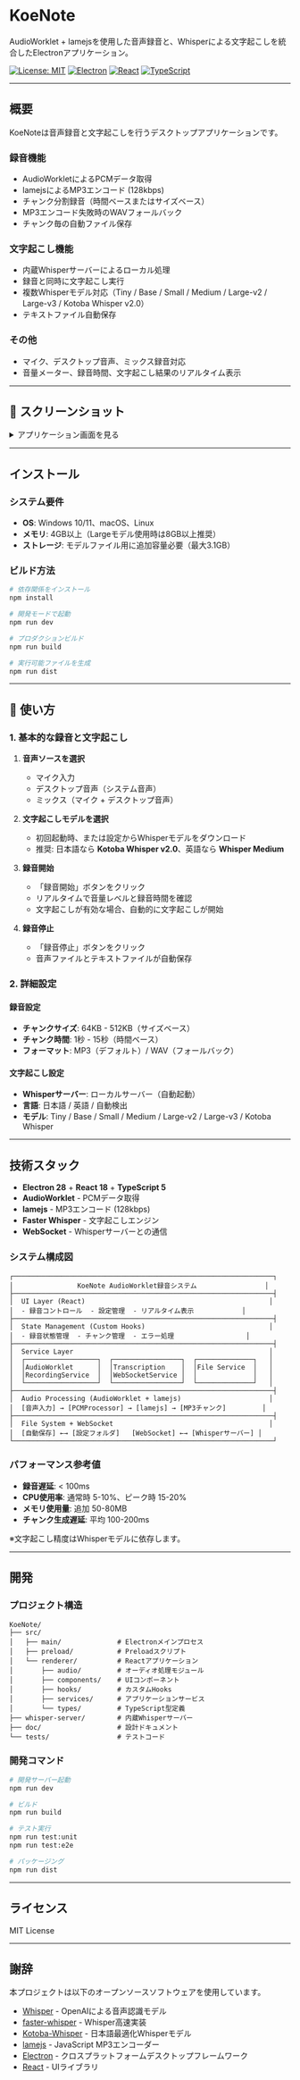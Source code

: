 # KoeNote

AudioWorklet + lamejsを使用した音声録音と、Whisperによる文字起こしを統合したElectronアプリケーション。

[![License: MIT](https://img.shields.io/badge/License-MIT-blue.svg)](LICENSE)
[![Electron](https://img.shields.io/badge/Electron-28.x-47848F?logo=electron)](https://www.electronjs.org/)
[![React](https://img.shields.io/badge/React-18.x-61DAFB?logo=react)](https://reactjs.org/)
[![TypeScript](https://img.shields.io/badge/TypeScript-5.x-3178C6?logo=typescript)](https://www.typescriptlang.org/)

---

## 概要

KoeNoteは音声録音と文字起こしを行うデスクトップアプリケーションです。

### 録音機能

- AudioWorkletによるPCMデータ取得
- lamejsによるMP3エンコード (128kbps)
- チャンク分割録音（時間ベースまたはサイズベース）
- MP3エンコード失敗時のWAVフォールバック
- チャンク毎の自動ファイル保存

### 文字起こし機能

- 内蔵Whisperサーバーによるローカル処理
- 録音と同時に文字起こし実行
- 複数Whisperモデル対応（Tiny / Base / Small / Medium / Large-v2 / Large-v3 / Kotoba Whisper v2.0）
- テキストファイル自動保存

### その他

- マイク、デスクトップ音声、ミックス録音対応
- 音量メーター、録音時間、文字起こし結果のリアルタイム表示

---

## 📸 スクリーンショット

<details>
<summary>アプリケーション画面を見る</summary>

![KoeNote メイン画面](screenshot/Clipboard_08-06-2025_01.jpg)
*録音・文字起こしのメイン画面*

![KoeNote 設定画面](screenshot/Clipboard_08-06-2025_02.jpg)
*詳細設定とモデル選択*

</details>

---

## インストール

### システム要件

- **OS**: Windows 10/11、macOS、Linux
- **メモリ**: 4GB以上（Largeモデル使用時は8GB以上推奨）
- **ストレージ**: モデルファイル用に追加容量必要（最大3.1GB）

### ビルド方法

```bash
# 依存関係をインストール
npm install

# 開発モードで起動
npm run dev

# プロダクションビルド
npm run build

# 実行可能ファイルを生成
npm run dist
```

---

## 📖 使い方

### 1. 基本的な録音と文字起こし

1. **音声ソースを選択**
   - マイク入力
   - デスクトップ音声（システム音声）
   - ミックス（マイク + デスクトップ音声）

2. **文字起こしモデルを選択**
   - 初回起動時、または設定からWhisperモデルをダウンロード
   - 推奨: 日本語なら **Kotoba Whisper v2.0**、英語なら **Whisper Medium**

3. **録音開始**
   - 「録音開始」ボタンをクリック
   - リアルタイムで音量レベルと録音時間を確認
   - 文字起こしが有効な場合、自動的に文字起こしが開始

4. **録音停止**
   - 「録音停止」ボタンをクリック
   - 音声ファイルとテキストファイルが自動保存

### 2. 詳細設定

#### 録音設定
- **チャンクサイズ**: 64KB - 512KB（サイズベース）
- **チャンク時間**: 1秒 - 15秒（時間ベース）
- **フォーマット**: MP3（デフォルト）/ WAV（フォールバック）

#### 文字起こし設定
- **Whisperサーバー**: ローカルサーバー（自動起動）
- **言語**: 日本語 / 英語 / 自動検出
- **モデル**: Tiny / Base / Small / Medium / Large-v2 / Large-v3 / Kotoba Whisper

---

## 技術スタック

- **Electron 28** + **React 18** + **TypeScript 5**
- **AudioWorklet** - PCMデータ取得
- **lamejs** - MP3エンコード (128kbps)
- **Faster Whisper** - 文字起こしエンジン
- **WebSocket** - Whisperサーバーとの通信

### システム構成図

```
┌─────────────────────────────────────────────────────────────────┐
│                KoeNote AudioWorklet録音システム                 │
├─────────────────────────────────────────────────────────────────┤
│  UI Layer (React)                                              │
│  - 録音コントロール  - 設定管理  - リアルタイム表示            │
├─────────────────────────────────────────────────────────────────┤
│  State Management (Custom Hooks)                               │
│  - 録音状態管理  - チャンク管理  - エラー処理                  │
├─────────────────────────────────────────────────────────────────┤
│  Service Layer                                                 │
│  ┌──────────────────┐  ┌─────────────────┐  ┌──────────────┐   │
│  │AudioWorklet      │  │Transcription    │  │File Service  │   │
│  │RecordingService  │  │WebSocketService │  │              │   │
│  └──────────────────┘  └─────────────────┘  └──────────────┘   │
├─────────────────────────────────────────────────────────────────┤
│  Audio Processing (AudioWorklet + lamejs)                      │
│  [音声入力] → [PCMProcessor] → [lamejs] → [MP3チャンク]         │
├─────────────────────────────────────────────────────────────────┤
│  File System + WebSocket                                       │
│  [自動保存] ←→ [設定フォルダ]   [WebSocket] ←→ [Whisperサーバー] │
└─────────────────────────────────────────────────────────────────┘
```

### パフォーマンス参考値

- **録音遅延**: < 100ms
- **CPU使用率**: 通常時 5-10%、ピーク時 15-20%
- **メモリ使用量**: 追加 50-80MB
- **チャンク生成遅延**: 平均 100-200ms

※文字起こし精度はWhisperモデルに依存します。

---

## 開発

### プロジェクト構造

```
KoeNote/
├── src/
│   ├── main/              # Electronメインプロセス
│   ├── preload/           # Preloadスクリプト
│   └── renderer/          # Reactアプリケーション
│       ├── audio/         # オーディオ処理モジュール
│       ├── components/    # UIコンポーネント
│       ├── hooks/         # カスタムHooks
│       ├── services/      # アプリケーションサービス
│       └── types/         # TypeScript型定義
├── whisper-server/        # 内蔵Whisperサーバー
├── doc/                   # 設計ドキュメント
└── tests/                 # テストコード
```

### 開発コマンド

```bash
# 開発サーバー起動
npm run dev

# ビルド
npm run build

# テスト実行
npm run test:unit
npm run test:e2e

# パッケージング
npm run dist
```

---

## ライセンス

MIT License

---

## 謝辞

本プロジェクトは以下のオープンソースソフトウェアを使用しています。

- [Whisper](https://github.com/openai/whisper) - OpenAIによる音声認識モデル
- [faster-whisper](https://github.com/guillaumekln/faster-whisper) - Whisper高速実装
- [Kotoba-Whisper](https://huggingface.co/kotoba-tech/kotoba-whisper-v2.0-faster) - 日本語最適化Whisperモデル
- [lamejs](https://github.com/zhuker/lamejs) - JavaScript MP3エンコーダー
- [Electron](https://www.electronjs.org/) - クロスプラットフォームデスクトップフレームワーク
- [React](https://reactjs.org/) - UIライブラリ